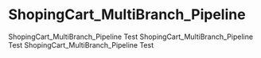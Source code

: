 # ShopingCart_MultiBranch_Pipeline
ShopingCart_MultiBranch_Pipeline  Test
ShopingCart_MultiBranch_Pipeline  Test
ShopingCart_MultiBranch_Pipeline  Test